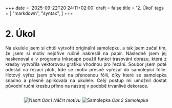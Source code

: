 +++
date = '2025-09-22T20:24:11+02:00'
draft = false
title = '2. Úkol'
tags = [
    "markdown",
    "syntax",
]
+++
# 2. Úkol
<p style="text-align: justify;">
Na ukulele jsem si chtěl vytvořit originální samolepku, a tak jsem začal tím, že jsem si motiv nejdříve ručně nakreslil na papír. Následně jsem jej naskenoval a v programu Inkscape použil funkci trasování obrazu, která z kresby vytvořila vektorovou grafiku vhodnou pro řezání. Soubor jsem poté odeslal na řezací plotr, kde se motiv přesně vyřezal do samolepicí fólie. Hotový výřez jsem přenesl na přenosnou fólii, díky které se samolepka snadno a přesně aplikovala na ukulele. Celý postup mi umožnil dostat původní ruční kresbu přímo na nástroj v podobě trvanlivé dekorace.
</p>
<div style="text-align: center;">
    <img src="/267993_ZPC_25/images/Nacrt.png" alt="Nacrt">
    <p style="transform: skewX(-10deg); display:inline-block;">  
    Obr.1 Náčrt motivu
    </p>
    <img src="/267993_ZPC_25/images/Samolepka.png" alt="Samolepka">
    <p style="transform: skewX(-10deg); display:inline-block;">  
    Obr.2 Samolepka
    </p>
    
</div>